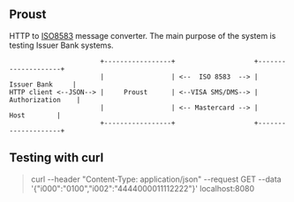 ## Proust

HTTP to [ISO8583](https://en.wikipedia.org/wiki/ISO_8583) message converter. The main purpose of the system is testing Issuer Bank systems.

                           +-----------------+                    +--------------------+
                           |                 | <--  ISO 8583  --> |    Issuer Bank     |
    HTTP client <--JSON--> |     Proust      | <--VISA SMS/DMS--> |   Authorization    |
                           |                 | <-- Mastercard --> |        Host        |
                           +-----------------+                    +--------------------+

## Testing with curl
> curl --header "Content-Type: application/json" --request GET --data '{"i000":"0100","i002":"4444000011112222"}' localhost:8080
